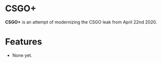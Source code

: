 # CSGO+
**CSGO+** is an attempt of modernizing the CSGO leak from April 22nd 2020.
# Features
- None yet.
